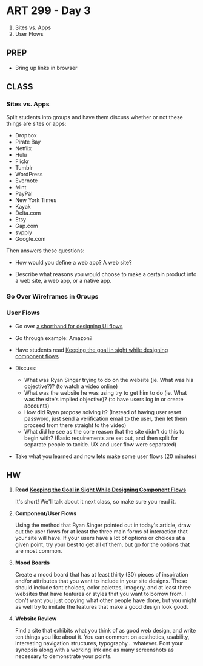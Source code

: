 ART 299 - Day 3
=======================================

1. Sites vs. Apps
2. User Flows




PREP
---------------------------------------
- Bring up links in browser




CLASS
---------------------------------------


### Sites vs. Apps

Split students into groups and have them discuss whether or not these things are sites or apps:

- Dropbox
- Pirate Bay
- Netflix
- Hulu
- Flickr
- Tumblr
- WordPress
- Evernote
- Mint
- PayPal
- New York Times
- Kayak
- Delta.com
- Etsy
- Gap.com
- svpply
- Google.com


Then answers these questions:
- How would you define a web app? A web site?

- Describe what reasons you would choose to make a certain product into a web site, a web app, or a native app.




### Go Over Wireframes in Groups



### User Flows

- Go over [a shorthand for designing UI flows](http://37signals.com/svn/posts/1926-a-shorthand-for-designing-ui-flows)


- Go through example: Amazon?


- Have students read [Keeping the goal in sight while designing component flows](http://feltpresence.com/articles/17-keeping-the-goal-in-sight-while-designing-component-flows)

- Discuss:
	- What was Ryan Singer trying to do on the website (ie. What was his objective?)? (to watch a video online)
	- What was the website he was using try to get him to do (ie. What was the site's implied objective)? (to have users log in or create accounts)
	- How did Ryan propose solving it? (Instead of having user reset password, just send a verification email to the user, then let them proceed from there straight to the video)
	- What did he see as the core reason that the site didn't do this to begin with? (Basic requirements are set out, and then split for separate people to tackle. UX and user flow were separated)


- Take what you learned and now lets make some user flows (20 minutes)





HW
---------------------------------------

1. **Read [Keeping the Goal in Sight While Designing Component Flows](http://feltpresence.com/articles/17-keeping-the-goal-in-sight-while-designing-component-flows)**

	It's short! We'll talk about it next class, so make sure you read it. 


2. **Component/User Flows**

	Using the method that Ryan Singer pointed out in today's article, draw out the user flows for at least the three main forms of interaction that your site will have. If your users have a lot of options or choices at a given point, try your best to get all of them, but go for the options that are most common.


3. **Mood Boards**

	Create a mood board that has at least thirty (30) pieces of inspiration and/or attributes that you want to include in your site designs. These should include font choices, color palettes, imagery, and at least three websites that have features or styles that you want to borrow from. I don't want you just copying what other people have done, but you might as well try to imitate the features that make a good design look good.


4. **Website Review**

	Find a site that exhibits what you think of as good web design, and write ten things you like about it. You can comment on aesthetics, usability, interesting navigation structures, typography… whatever. Post your synopsis along with a working link and as many screenshots as necessary to demonstrate your points.